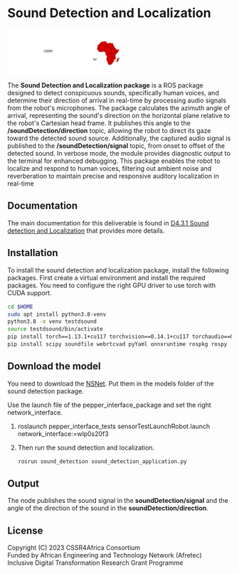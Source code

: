 # Sound Detection and Localization

<img src="../../CSSR4AfricaLogo.svg" alt="CSSR4Africa Logo" style="width:50%; height:auto;">

The **Sound Detection and Localization package** is a ROS package designed to detect conspicuous sounds, specifically human voices, and determine their direction of arrival in real-time by processing audio signals from the robot's microphones. The package calculates the azimuth angle of arrival, representing the sound's direction on the horizontal plane relative to the robot's Cartesian head frame. It publishes this angle to the **/soundDetection/direction** topic, allowing the robot to direct its gaze toward the detected sound source. Additionally, the captured audio signal is published to the **/soundDetection/signal** topic, from onset to offset of the detected sound. In verbose mode, the module provides diagnostic output to the terminal for enhanced debugging. This package enables the robot to localize and respond to human voices, filtering out ambient noise and reverberation to maintain precise and responsive auditory localization in real-time

## Documentation
The main documentation for this deliverable is found in [D4.3.1 Sound detection and Localization](https://cssr4africa.github.io/deliverables/CSSR4Africa_Deliverable_D4.3.1.pdf) that provides more details.

## Installation 
To install the sound detection and localization package, install the following packages.
First create a virtual environment and install the required packages. You need to configure the right GPU driver to use torch with CUDA support.

```sh
cd $HOME
sudo apt install python3.8-venv
python3.8 -m venv testdsound
source testdsound/bin/activate
pip install torch==1.13.1+cu117 torchvision==0.14.1+cu117 torchaudio==0.13.1 --extra-index-url https://download.pytorch.org/whl/cu117
pip install scipy soundfile webrtcvad pyYaml onnxruntime rospkg rospy
```

## Download the model
You need to download the [NSNet](https://drive.google.com/file/d/1G8OPmx8RlrEbagMmK0-OG023XqB45ta_/view?usp=sharing). Put them in the models folder of the sound detection package. 

Use the launch file of the pepper_interface_package and set the right network_interface. 
1. roslaunch pepper_interface_tests sensorTestLaunchRobot.launch network_interface:=wlp0s20f3

2. Then run the sound detection and localization.
    ```sh
    rosrun sound_detection sound_detection_application.py
    ```

## Output
The node publishes the sound signal in the **soundDetection/signal** and the angle of the direction of the sound in the **soundDetection/direction**.

## License
Copyright (C) 2023 CSSR4Africa Consortium  
Funded by African Engineering and Technology Network (Afretec)  
Inclusive Digital Transformation Research Grant Programme
